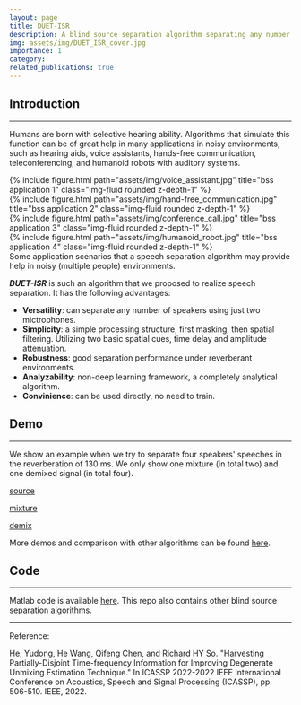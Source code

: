 ```yaml
---
layout: page
title: DUET-ISR
description: A blind source separation algorithm separating any number of sources with two (or more) microphones
img: assets/img/DUET_ISR_cover.jpg
importance: 1
category:
related_publications: true
---
```


## Introduction
<hr>

Humans are born with selective hearing ability. Algorithms that simulate this function can be of great help in many applications in noisy environments, such as hearing aids, voice assistants, hands-free communication, teleconferencing, and humanoid robots with auditory systems.

<div class="row justify-content-sm-center">
    <div class="col-sm-3 mt-3 mt-md-0">
        {% include figure.html path="assets/img/voice_assistant.jpg" title="bss application 1" class="img-fluid rounded z-depth-1" %}
    </div>
    <div class="col-sm-3 mt-3 mt-md-0">
        {% include figure.html path="assets/img/hand-free_communication.jpg" title="bss application 2" class="img-fluid rounded z-depth-1" %}
    </div>
    <div class="col-sm-3 mt-3 mt-md-0">
        {% include figure.html path="assets/img/conference_call.jpg" title="bss application 3" class="img-fluid rounded z-depth-1" %}
    </div>
    <div class="col-sm-3 mt-3 mt-md-0">
        {% include figure.html path="assets/img/humanoid_robot.jpg" title="bss application 4" class="img-fluid rounded z-depth-1" %}
    </div>
</div>
<div class="caption">
    Some application scenarios that a speech separation algorithm may provide help in noisy (multiple people) environments.
</div>

***DUET-ISR*** is such an algorithm that we proposed to realize speech separation. It has the following advantages:

- **Versatility**: can separate any number of speakers using just two mictrophones.
- **Simplicity**: a simple processing structure, first masking, then spatial filtering. Utilizing two basic spatial cues, time delay and amplitude attenuation.
- **Robustness**: good separation performance under reverberant environments.
- **Analyzability**: non-deep learning framework, a completely analytical algorithm.
- **Convinience**: can be used directly, no need to train.

## Demo
<hr>

We show an example when we try to separate four speakers' speeches in the reverberation of 130 ms. We only show one mixture (in total two) and one demixed signal (in total four).

[source](http://ydcnanhe.github.io/assets/audio/project1/2mix4src130ms_sources_1.wav)

[mixture](http://ydcnanhe.github.io/assets/audio/project1/2mix4src130ms_mixtures_mixture1.wav)

[demix](http://ydcnanhe.github.io/assets/audio/project1/2mix4src130ms_duet-isr_demixed1.wav)


More demos and comparison with other algorithms can be found [here](https://ydcnanhe.github.io/demo-icassp2022/).



## Code
<hr>

Matlab code is available [here](https://github.com/ydcnanhe/codes-icassp-2022). This repo also contains other blind source separation algorithms.

<hr>
Reference:

He, Yudong, He Wang, Qifeng Chen, and Richard HY So. "Harvesting Partially-Disjoint Time-frequency Information for Improving Degenerate Unmixing Estimation Technique." In ICASSP 2022-2022 IEEE International Conference on Acoustics, Speech and Signal Processing (ICASSP), pp. 506-510. IEEE, 2022.
